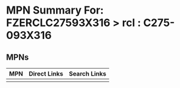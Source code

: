 



# MPN Summary For: FZERCLC27593X316 > rcl : C275-093X316

## MPNs
  

|MPN|Direct Links|Search Links|
| :--- | :--- | :--- |
||||
